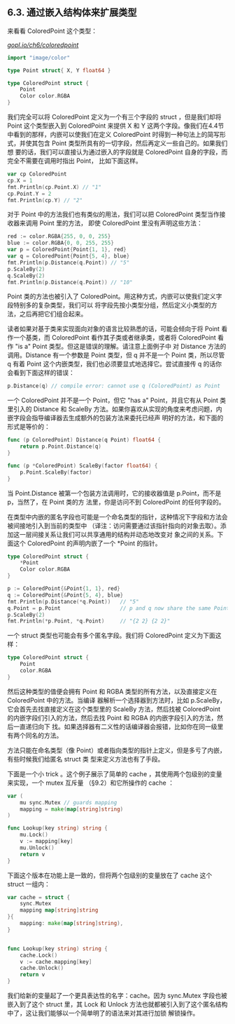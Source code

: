 ## 6.3. 通过嵌入结构体来扩展类型

来看看 ColoredPoint 这个类型：

<u><i>gopl.io/ch6/coloredpoint</i></u>

```go
import "image/color"

type Point struct{ X, Y float64 }

type ColoredPoint struct {
	Point
	Color color.RGBA
}
```

我们完全可以将 ColoredPoint 定义为一个有三个字段的 struct ，但是我们却将 Point 这个类型嵌入到 
ColoredPoint 来提供 X 和 Y 这两个字段。像我们在4.4节中看到的那样，内嵌可以使我们在定义 ColoredPoint 
时得到一种句法上的简写形式，并使其包含 Point 类型所具有的一切字段，然后再定义一些自己的。如果我们想
要的话，我们可以直接认为通过嵌入的字段就是 ColoredPoint 自身的字段，而完全不需要在调用时指出 Point，
比如下面这样。

```go
var cp ColoredPoint
cp.X = 1
fmt.Println(cp.Point.X) // "1"
cp.Point.Y = 2
fmt.Println(cp.Y) // "2"
```

对于 Point 中的方法我们也有类似的用法，我们可以把 ColoredPoint 类型当作接收器来调用 Point 里的方法，
即使 ColoredPoint 里没有声明这些方法：

```go
red := color.RGBA{255, 0, 0, 255}
blue := color.RGBA{0, 0, 255, 255}
var p = ColoredPoint{Point{1, 1}, red}
var q = ColoredPoint{Point{5, 4}, blue}
fmt.Println(p.Distance(q.Point)) // "5"
p.ScaleBy(2)
q.ScaleBy(2)
fmt.Println(p.Distance(q.Point)) // "10"
```

Point 类的方法也被引入了 ColoredPoint。用这种方式，内嵌可以使我们定义字段特别多的复杂类型，我们可以
将字段先按小类型分组，然后定义小类型的方法，之后再把它们组合起来。

读者如果对基于类来实现面向对象的语言比较熟悉的话，可能会倾向于将 Point 看作一个基类，而 ColoredPoint 
看作其子类或者继承类，或者将 ColoredPoint 看作 "is a" Point 类型。但这是错误的理解。请注意上面例子中
对 Distance 方法的调用。Distance 有一个参数是 Point 类型，但 q 并不是一个 Point 类，所以尽管 q 有着 
Point 这个内嵌类型，我们也必须要显式地选择它。尝试直接传 q 的话你会看到下面这样的错误：

```go
p.Distance(q) // compile error: cannot use q (ColoredPoint) as Point
```

一个 ColoredPoint 并不是一个 Point，但它 "has a" Point，并且它有从 Point 类里引入的 Distance 和 
ScaleBy 方法。如果你喜欢从实现的角度来考虑问题，内嵌字段会指导编译器去生成额外的包装方法来委托已经声
明好的方法，和下面的形式是等价的：

```go
func (p ColoredPoint) Distance(q Point) float64 {
	return p.Point.Distance(q)
}

func (p *ColoredPoint) ScaleBy(factor float64) {
	p.Point.ScaleBy(factor)
}
```

当 Point.Distance 被第一个包装方法调用时，它的接收器值是 p.Point，而不是 p，当然了，在 Point 类的方
法里，你是访问不到 ColoredPoint 的任何字段的。

在类型中内嵌的匿名字段也可能是一个命名类型的指针，这种情况下字段和方法会被间接地引入到当前的类型中
（译注：访问需要通过该指针指向的对象去取）。添加这一层间接关系让我们可以共享通用的结构并动态地改变对
象之间的关系。下面这个 ColoredPoint 的声明内嵌了一个 *Point 的指针。

```go
type ColoredPoint struct {
	*Point
	Color color.RGBA
}

p := ColoredPoint{&Point{1, 1}, red}
q := ColoredPoint{&Point{5, 4}, blue}
fmt.Println(p.Distance(*q.Point))   // "5"
q.Point = p.Point                   // p and q now share the same Point
p.ScaleBy(2)
fmt.Println(*p.Point, *q.Point)     // "{2 2} {2 2}"
```

一个 struct 类型也可能会有多个匿名字段。我们将 ColoredPoint 定义为下面这样：

```go
type ColoredPoint struct {
	Point
	color.RGBA
}
```

然后这种类型的值便会拥有 Point 和 RGBA 类型的所有方法，以及直接定义在 ColoredPoint 中的方法。当编译
器解析一个选择器到方法时，比如 p.ScaleBy，它会首先去找直接定义在这个类型里的 ScaleBy 方法，然后找被 
ColoredPoint 的内嵌字段们引入的方法，然后去找 Point 和 RGBA 的内嵌字段引入的方法，然后一直递归向下
找。如果选择器有二义性的话编译器会报错，比如你在同一级里有两个同名的方法。

方法只能在命名类型（像 Point）或者指向类型的指针上定义，但是多亏了内嵌，有些时候我们给匿名 struct 类
型来定义方法也有了手段。

下面是一个小 trick 。这个例子展示了简单的 cache ，其使用两个包级别的变量来实现，一个 mutex 互斥量
（§9.2）和它所操作的 cache ：

```go
var (
	mu sync.Mutex // guards mapping
	mapping = make(map[string]string)
)

func Lookup(key string) string {
	mu.Lock()
	v := mapping[key]
	mu.Unlock()
	return v
}
```

下面这个版本在功能上是一致的，但将两个包级别的变量放在了 cache 这个 struct 一组内：

```go
var cache = struct {
	sync.Mutex
	mapping map[string]string
}{
	mapping: make(map[string]string),
}


func Lookup(key string) string {
	cache.Lock()
	v := cache.mapping[key]
	cache.Unlock()
	return v
}
```

我们给新的变量起了一个更具表达性的名字：cache。因为 sync.Mutex 字段也被嵌入到了这个 struct 里，其 
Lock 和 Unlock 方法也就都被引入到了这个匿名结构中了，这让我们能够以一个简单明了的语法来对其进行加锁
解锁操作。
